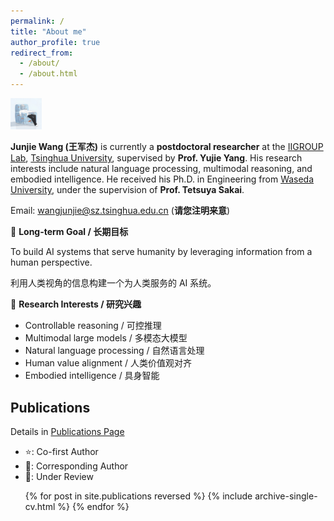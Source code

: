 ```yaml
---
permalink: /
title: "About me"
author_profile: true
redirect_from: 
  - /about/
  - /about.html
---
```


<img src="/images/avatar.jpg" width="10%">

**Junjie Wang (王军杰)** is currently a **postdoctoral researcher** at the [IIGROUP Lab](https://sites.google.com/view/iigroup-thu), [Tsinghua University](https://www.tsinghua.edu.cn/en/), supervised by **Prof. Yujie Yang**. 
His research interests include natural language processing, multimodal reasoning, and embodied intelligence. He received his Ph.D. in Engineering from [Waseda University](https://www.waseda.jp/top/en/), under the supervision of **Prof. Tetsuya Sakai**.

Email: wangjunjie@sz.tsinghua.edu.cn (**请您注明来意**)

🌌 **Long-term Goal / 长期目标**

To build AI systems that serve humanity by leveraging information from a human perspective.

利用人类视角的信息构建一个为人类服务的 AI 系统。

🔎 **Research Interests / 研究兴趣**

- Controllable reasoning / 可控推理
- Multimodal large models / 多模态大模型
- Natural language processing / 自然语言处理
- Human value alignment / 人类价值观对齐
- Embodied intelligence / 具身智能

## Publications

Details in [Publications Page](https://wangjunjie-ai.github.io/publications/)

- ⭐: Co-first Author
- 🚩: Corresponding Author
- 💭: Under Review

<ul>{% for post in site.publications reversed %}
  {% include archive-single-cv.html %}
{% endfor %}</ul>